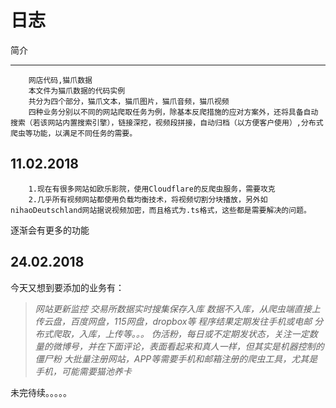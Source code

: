 日志
===========================================================
简介
________
		网店代码,猫爪数据
		本文件为猫爪数据的代码实例
		共分为四个部分，猫爪文本，猫爪图片，猫爪音频，猫爪视频
		四种业务分别以不同的网站爬取任务为例，除基本反爬措施的应对方案外，还将具备自动搜索（若该网站内置搜索引擎），链接深挖，视频段拼接，自动归档（以方便客户使用）,分布式爬虫等功能，以满足不同任务的需要。

11.02.2018
-------------------
		1.现在有很多网站如欧乐影院，使用Cloudflare的反爬虫服务，需要攻克
		2.几乎所有视频网站都使用负载均衡技术，将视频切割分块播放，另外如nihaoDeutschland网站据说视频加密，而且格式为.ts格式，这些都是需要解决的问题。
逐渐会有更多的功能

24.02.2018
----------------------------------
今天又想到要添加的业务有：

>*网站更新监控*
>*交易所数据实时搜集保存入库*
>*数据不入库，从爬虫端直接上传云盘，百度网盘，115网盘，dropbox等*
>*程序结果定期发往手机或电邮*
>*分布式爬取，入库，上传等。。。*
>*伪活粉，每日或不定期发状态，关注一定数量的微博号，并在下面评论，表面看起来和真人一样，但其实是机器控制的僵尸粉*
>*大批量注册网站，APP等需要手机和邮箱注册的爬虫工具，尤其是手机，可能需要猫池养卡*


未完待续。。。。。
